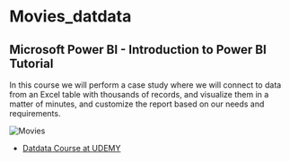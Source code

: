 # Movies_datdata
## Microsoft Power BI - Introduction to Power BI Tutorial

In this course we will perform a case study where we will connect to data from an Excel table with thousands of records, and visualize them in a matter of minutes, and customize the report based on our needs and requirements.



![Movies](https://user-images.githubusercontent.com/78714438/168483778-3ea0c027-6397-45c9-83d5-1e3c63c06dac.png)


* [Datdata Course at UDEMY ](https://www.udemy.com/course/power-bi-analisis-datos-business-intelligence/)
